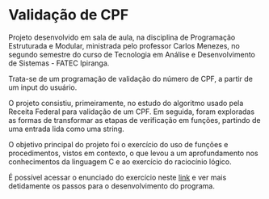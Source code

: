 # Validação de CPF

Projeto desenvolvido em sala de aula, na disciplina de Programação Estruturada e Modular, ministrada pelo professor Carlos Menezes, no segundo semestre do curso de Tecnologia em Análise e Desenvolvimento de Sistemas - FATEC Ipiranga.

Trata-se de um programação de validação do número de CPF, a partir de um input do usuário.

O projeto consistiu, primeiramente, no estudo do algoritmo usado pela Receita Federal para validação de um CPF. Em seguida, foram exploradas as formas de transformar as etapas de verificação em funções, partindo de uma entrada lida como uma string.

O objetivo principal do projeto foi o exercício do uso de funções e procedimentos, vistos em contexto, o que levou a um aprofundamento nos conhecimentos da linguagem C e ao exercício do raciocínio lógico.

É possível acessar o enunciado do exercício neste [link](https://fatecpem.blogspot.com/p/validador-de-cpf.html) e ver mais detidamente os passos para o desenvolvimento do programa.